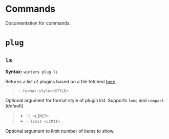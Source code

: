 # Commands
Documentation for commands.

# `plug`
## `ls`
**Syntax:** `winters plug ls`

Returns a list of plugins based on a file fetched [here](https://raw.githubusercontent.com/EndlessSkyCommunity/endless-sky-plugins/master/generated/plugins.json).

> `--format-style=<STYLE>`

Optional argument for format style of plugin list. Supports `long` and `compact` (default).

> - `-l <LIMIT>`
> - `--limit <LIMIT>`

Optional argument to limit number of items to show.